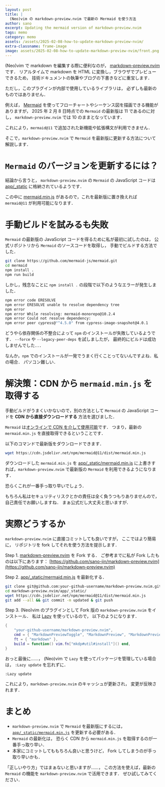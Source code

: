 ```yaml
---
layout: post
title: |
  (Neo)vim の markdown-preview.nvim で最新の Mermaid を使う方法
author: sano
excerpt: Updating the mermaid version of markdown-preview.nvim
tags: memo
category: memo
assets: /assets/2025-02-08-how-to-update-markdown-preview-nvim/
extra-classname: frame-image
image: assets/2025-02-08-how-to-update-markdown-preview-nvim/front.png
---
```


(Neo)vim で markdown を編集する際に便利なのが，
[markdown-preview.nvim](https://github.com/iamcco/markdown-preview.nvim) です．
リアルタイムで markdown を HTML に変換し，ブラウザでプレビューできるため，
技術ドキュメントの執筆やブログの下書きなどに重宝します．

ただし，このプラグインが内部で使用しているライブラリは，
必ずしも最新のものではありません．

例えば，
[Mermaid](https://github.com/mermaid-js/mermaid)
を使ってフローチャートやシーケンス図を描画できる機能がありますが，
2025 年 2 月 8 日時点での `Mermaid` の最新版は 11 であるのに対し，
`markdown-preview.nvim` では 10 のままとなっています．

これにより，`mermaid@11` で追加された新機能や拡張構文が利用できません．

そこで，`markdown-preview.nvim` で `Mermaid` を最新版に更新する方法について解説します．

# `Mermaid` のバージョンを更新するには？

結論から言うと，
`markdown-preview.nvim` の
`Mermaid` の JavaScript コードは
[app/\_static](https://github.com/iamcco/markdown-preview.nvim/tree/master/app/_static)
に格納されているようです．

この中に
[mermaid.min.js](https://github.com/iamcco/markdown-preview.nvim/blob/master/app/_static/mermaid.min.js)
があるので，これを最新版に置き換えれば `mermaid@11` が利用可能になります．

# 手動ビルドを試みるも失敗

`Mermaid` の最新版の JavaScript コードを得るために私が最初に試したのは，
公式リポジトリから `Mermaid` のソースコードを取得し，
手動でビルドする方法でした．

```bash
git clone https://github.com/mermaid-js/mermaid.git
cd mermaid
npm install .
npm run build
```

しかし，残念なことに `npm install .` の段階で以下のようなエラーが発生しました．

```bash
npm error code ERESOLVE
npm error ERESOLVE unable to resolve dependency tree
npm error
npm error While resolving: mermaid-monorepo@10.2.4
npm error Could not resolve dependency:
npm error peer cypress@"^4.5.0" from cypress-image-snapshot@4.0.1
```

どうやら依存関係の不整合によって `npm` のインストールが失敗しているようです．
`--force` や `--legacy-peer-deps` を試しましたが，
最終的にビルドは成功しませんでした．．．

なんか，`npm` でのインストールが一発でうまく行くことってないんですよね．私の場合．
パソコン難しい．

# 解決策：CDN から `mermaid.min.js` を取得する

手動ビルドがうまくいかないので，別の方法として `Mermaid` の JavaScript コードを
**CDN から直接ダウンロードする** 方法を選びました．

`Mermaid` は[オンラインで CDN を介して使用可能](https://mermaid.js.org/config/usage.html)です．
つまり，最新の `mermaid.min.js` を直接取得できるということです．

以下のコマンドで最新版をダウンロードできます．

```bash
wget https://cdn.jsdelivr.net/npm/mermaid@11/dist/mermaid.min.js
```

ダウンロードした `mermaid.min.js` を
[app/\_static/mermaid.min.js](https://github.com/iamcco/markdown-preview.nvim/tree/master/app/_static/mermaid.min.js)
に上書きすれば，`markdown-preview.nvim` で最新版の `Mermaid` を利用できるようになります．

恐らくこれが一番手っ取り早いでしょう．

もちろん私はセキュリティリスクとかの責任は全く負うつもりありませんので，
自己責任でお願いしますね．
まぁ公式だし大丈夫と思いますが．

# 実際どうするか

`markdown-preview.nvim` に直接コミットしても良いですが，
ここではより簡易に，
リポジトリを fork してそれを使う方法を提示します．

Step 1.
[markdown-preview.nvim](https://github.com/iamcco/markdown-preview.nvim)
を Fork する．
ご参考までに私が Fork したものは以下にあります：
[https://github.com/sano-jin/markdown-preview.nvim](https://github.com/sano-jin/markdown-preview.nvim)

Step 2.
[app/\_static/mermaid.min.js](https://github.com/iamcco/markdown-preview.nvim/tree/master/app/_static/mermaid.min.js)
を最新化する．

```bash
git clone git@github.com:your-github-username/markdown-preview.nvim.git
cd markdown-preview.nvim/app/_static/
wget https://cdn.jsdelivr.net/npm/mermaid@11/dist/mermaid.min.js
git add --all && git commit -m updated & git push
```

Step 3.
(Neo)vim のプラグインとして Fork 版の `markdown-preview.nvim` をインストール．
私は [Lazy](https://github.com/folke/lazy.nvim) を使っているので，
以下のようになります．

```lua
{
    "your-github-username/markdown-preview.nvim",
    cmd = { "MarkdownPreviewToggle", "MarkdownPreview", "MarkdownPreviewStop" },
    ft = { "markdown" },
    build = function() vim.fn["mkdp#util#install"]() end,
}
```

おっと最後に……，
(Neo)vim で `Lazy` を使ってパッケージを管理している場合は，
`:Lazy update` を忘れずに．

```
:Lazy update
```

これにより，`markdown-preview.nvim` のキャッシュが更新され，
変更が反映されます．

# まとめ

- `markdown-preview.nvim` で `Mermaid` を最新版にするには，
  [`app/_static/mermaid.min.js`](https://github.com/iamcco/markdown-preview.nvim/tree/master/app/_static/mermaid.min.js)
  を更新する必要がある．
- `Mermaid` の最新化は，
  恐らく CDN から `mermaid.min.js` を取得するのが一番手っ取り早い．
- 本家にコミットしてももちろん良いと思うけど，
  Fork してしまうのが手っ取り早いかも．

「正しいやり方」ではまぁないと思いますが……，
この方法を使えば，最新の `Mermaid` の機能を `markdown-preview.nvim` で活用できます．
ぜひ試してみてください．
